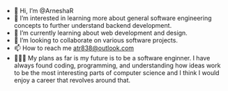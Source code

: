 - 👋 Hi, I’m @ArneshaR
- 👀 I’m interested in learning more about general software engineering concepts to further understand backend development.
- 🌱 I’m currently learning about web development and design.
- 💞️ I’m looking to collaborate on various software projects.
- 📫 How to reach me atr838@outlook.com
- 👩🏽‍💻 My plans as far is my future is to be a software enginner. I have always found coding, programming, and understanding how ideas work to be the most interesting parts of computer science and I think I would enjoy a career that revolves around that.
<!---
ArneshaR/ArneshaR is a ✨ special ✨ repository because its `README.md` (this file) appears on your GitHub profile.
You can click the Preview link to take a look at your changes.
--->
